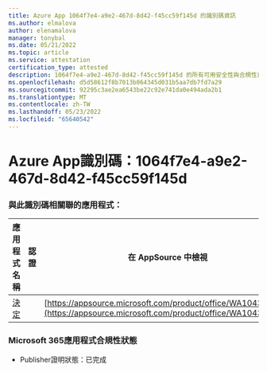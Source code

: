 ```yaml
---
title: Azure App 1064f7e4-a9e2-467d-8d42-f45cc59f145d 的識別碼資訊
ms.author: elmalova
author: elenamalova
manager: tonybal
ms.date: 05/21/2022
ms.topic: article
ms.service: attestation
certification_type: attested
description: 1064f7e4-a9e2-467d-8d42-f45cc59f145d 的所有可用安全性與合規性資訊。
ms.openlocfilehash: d5d58612f8b7013b064345d031b5aa7db7fd7a29
ms.sourcegitcommit: 92295c3ae2ea6543be22c92e741da0e494ada2b1
ms.translationtype: MT
ms.contentlocale: zh-TW
ms.lasthandoff: 05/23/2022
ms.locfileid: "65640542"
---
```

# <a name="azure-app-id-1064f7e4-a9e2-467d-8d42-f45cc59f145d"></a>Azure App識別碼：1064f7e4-a9e2-467d-8d42-f45cc59f145d


### <a name="apps-associated-with-this-id"></a>與此識別碼相關聯的應用程式：
| **應用程式名稱** | **認證** | **在 AppSource 中檢視** |
|--------------|---------------|-----------------------|
| [決定](../forward/WA104381880.md) |  | [https://appsource.microsoft.com/product/office/WA104381880](https://appsource.microsoft.com/product/office/WA104381880) |

### <a name="microsoft-365-app-compliance-status"></a>Microsoft 365應用程式合規性狀態
- Publisher證明狀態：已完成
